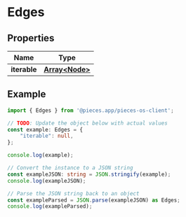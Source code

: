 
# Edges


## Properties

Name | Type
------------ | -------------
**iterable** | [**Array&lt;Node&gt;**](Node)

## Example

```typescript
import { Edges } from '@pieces.app/pieces-os-client';

// TODO: Update the object below with actual values
const example: Edges = {
    "iterable": null,
};

console.log(example);

// Convert the instance to a JSON string
const exampleJSON: string = JSON.stringify(example);
console.log(exampleJSON);

// Parse the JSON string back to an object
const exampleParsed = JSON.parse(exampleJSON) as Edges;
console.log(exampleParsed);
```


